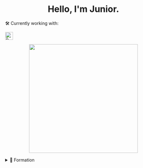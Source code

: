 <h1 align='Center'> Hello, I'm Junior. </h1>



🛠   Currently working with:


<img src="https://img.shields.io/badge/-Delphi-EE1F35?logo=delphi&logoColor=white&style=plastic" alt="Delphi logo" title="Delphi" height="25" />

<p align='center'>
  <a href="#"><img src="https://github-readme-stats.vercel.app/api?username=JuniorLeme&show_icons=true&count_private=true&theme=dark" width="350"></a>
</p>

<details>
  <summary>📃 Formation</summary>

## Education

📆 2021 - 2023\
📍 **University Estácio** - Ribeirão Preto, Brazil

## Experience

</details>
  
<!--
<img src="https://img.shields.io/badge/Delphi-B22222?style=for-the-badge&logo=delphi&logoColor=white" />
-->
